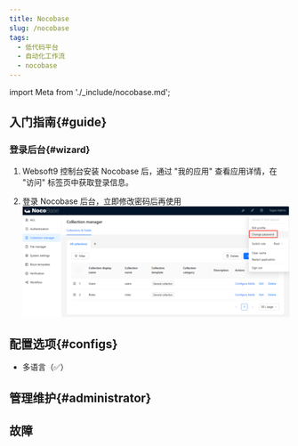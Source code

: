 ```yaml
---
title: Nocobase
slug: /nocobase
tags:
  - 低代码平台
  - 自动化工作流
  - nocobase
---
```


import Meta from './_include/nocobase.md';

<Meta name="meta" />

## 入门指南{#guide}

### 登录后台{#wizard}

1. Websoft9 控制台安装 Nocobase 后，通过 "我的应用" 查看应用详情，在 "访问" 标签页中获取登录信息。  

2. 登录 Nocobase 后台，立即修改密码后再使用
   ![](./assets/nocobase-mpass-websoft9.png)


## 配置选项{#configs}

- 多语言（✅）

## 管理维护{#administrator}


## 故障
